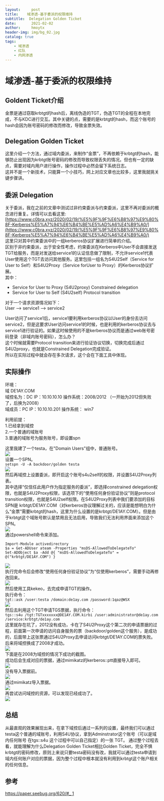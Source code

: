 ```yaml
---
layout:     post
title:    域渗透-基于委派的权限维持
subtitle:  Delegation Golden Ticket
date:       2021-02-02
author:     hmoytx
header-img: img/bg_02.jpg
catalog: true
tags:
    - 域渗透
    - 红队
    - 内网渗透
---
```

# 域渗透-基于委派的权限维持

## Goldent Ticket介绍
金票是通过窃取krbtgt的hash后，离线伪造的TGT，伪造TGT的全程在本地完成，不与KDC进行交互。其中关键的点，需要的是krbtgt的hash，而这个账号的hash会因为账号密码的修改而修改，导致金票失效。

## Delegation Golden Ticket
这里介绍一个方法，通过域内委派，来制作“金票”，不再依赖于krbtgt的hash，能够防止出现因为krbtgt账号密码的修改而导致权限丢失的情况。但也有一定的缺点，需要对域内用户进行操作，操作过程中必然会留下系统日志。    
这并不是一个新技术，只能算一个小技巧，网上对应文章也比较多，这里我就挑关键步骤讲。


## 委派 Delegation
关于委派，我在之前的文章中测试过非约束委派与约束委派，这里不再对委派的概念进行重复。详情可以去看这里:[https://www.c0bra.xyz/2020/02/19/%E5%9F%9F%E6%B8%97%E9%80%8F-Kerberos%E5%A7%94%E6%B4%BE%E5%AD%A6%E4%B9%A0/](https://www.c0bra.xyz/2020/02/19/%E5%9F%9F%E6%B8%97%E9%80%8F-Kerberos%E5%A7%94%E6%B4%BE%E5%AD%A6%E4%B9%A0/)  
这里只对其中约束委派中的一组kerberos协议扩展进行简单的介绍。  
区别于非约束委派，出于安全性考虑，约束委派在Kerberos中User不会直接发送TGT给服务，而是对发送给service1的认证信息做了限制，不允许service1代表User使用这个TGT去访问其他服务。这里包括一组名为S4U2Self（Service for User to Self）和S4U2Proxy（Service forUser to Proxy）的Kerberos协议扩展。  
其中：  
- Service for User to Proxy (S4U2proxy) Constrained delegation
- Service for User to Self (S4U2self) Protocol transition  

对于一个请求资源情况如下：  
User --> service1 --> service2  

User访问了service1后，service1要利用kerberos协议以User的身份去访问service2，但是这要求User访问service1的时候，也是利用的kerberos协议去与service1进行验证的。如果这时候使用的不是kerberos协议而是通过web账号密码登录（非域内账号密码），怎么办？  
这个时候就需要Protocol transition来进行验证协议切换，切换完成后通过S4U2proxy，也就是Constrained Delegation完成验证。  
所以在实际过程中就会存在多次请求，这个会在下面工具中体现。  

## 实际操作

环境：    
域 DE1AY.COM    
域控名为：DC   IP：10.10.10.10     操作系统：2008/2012 （一开始为2012但失败了，后换为2008）  
域成员：PC     IP：10.10.10.201    操作系统： win7  

利用前提：  
1.已经拿到域控     
2.一个普通的域账号    
3.普通的域账号为服务账号，即设置spn  

这里我建了一个testa，在"Domain Users"组中，普通账号。  
![](/img/210202_domainuser.png)  
设置一个SPN。  
`setspn -U -A backdoor/golden testa`  
![](/img/210202_setspn.png)  
然后再域控上设置委派，即开启这个账号s4u2self的权限，并设置S4U2Proxy列表。  
其中选择“仅信任此用户作为指定服务的委派”，即选择constrained delegation权限，也就是S4U2Proxy权限，该选项下的“使用任何身份验证协议”则是protocol transition权限，也就是S4U2self权限。在S4U2Proxy列表中我们要添加的目标SPN是 krbtgt/DE1AY.COM（对kerberos协议理解过关的，应该是能想明白为什么“金票”需要krbtgt的hash，这里为什么设置的是krbtgt/DE1AY.COM）。但是由于krbtgt这个域账号默认是禁用且无法启用，导致我们无法利用界面来添加这个SPN。  
![](/img/210202_delegation.png)  
通过powershell命令来添加。  
```
Import-Module activedirectory
$a = Get-ADUser ateam -Properties "msDS-AllowedToDelegateTo"
Set-ADObject $a -Add @{ "msDS-AllowedToDelegateTo" = @("krbtgt/DE1AY.COM") }
```  
![](/img/210202_krbtgt.png)  
执行完命令后会修改“使用任何身份验证协议”为“仅使用kerberos”，需要手动再修改回来。  
![](/img/210202_kebtgt1.png)  
然后使用工具kekeo，去完成申请TGT的操作。  
执行命令：  
`tgt::ask /user:testa /domain:de1ay.com /password:1qaz@WSX `   
![](/img/210202_kekeo.png)  
然后去利用这个TGT申请TGS票据，执行命令：  
`tgs::s4u /tgt:TGTxxxxxxx@DE1AY.COM.kirbi /user:administrator@de1ay.com /service:krbtgt/de1ay.com`  
这里就存在坑了，2012没有成功，卡在了S4U2Proxy这个第二次的申请票据的过程，前面第一次申请的访问自身服务的票（backdoor/golden这个服务），是成功的，后面带上这张票通过S4U2Proxy去申请访问krbtgt/DE1AY.COM的票失败。  
后来将域控换成了2008才成功。   
![](/img/210202_kekeoerr.png)   
下面是在2008为域控的情况下成功的截图。  
成功后会生成对应的票据，通过mimikatz的kerberos::ptt直接导入即可。    
![](/img/210202_success.png)    
没有导入票据前。  
![](/img/210202_refuse.png)  
通过mimikatz导入票据。  
![](/img/210202_mimi.png)  
再尝试访问域控的资源，可以发现已经成功了。  
![](/img/210202_dir.png)   

## 总结
从最直观的效果展现出来，在拿下域控后通过一系列的设置，最终我们可以通过testa这个普通的域账号，利用S4U协议，拿到Adminstrator这个账号（可以是域内任何账号 在tgs::s4u 这个过程中可以自己指定）的一张 TGT。
通过整个过程去看，就能理解为什么Delegation Golden Ticket相比Golden Ticket，完全不惧krbtgt的密码修改，原则上来说只要testa密码没有改，我就可以通过testa申请到域内任何账户对应的票据，因为整个过程中根本就没有利用到krbtgt这个账户相关的任何信息。  

## 参考
[https://paper.seebug.org/620/#_ 1](https://paper.seebug.org/620/#_1)  













